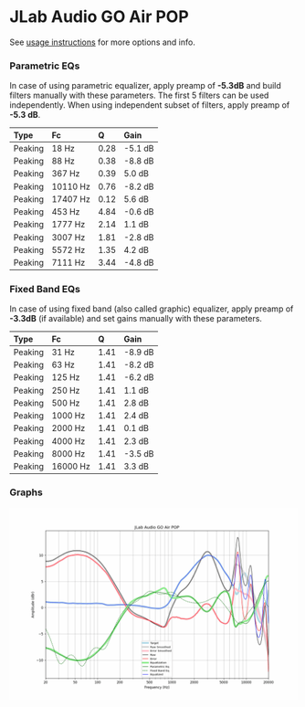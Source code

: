 # JLab Audio GO Air POP
See [usage instructions](https://github.com/jaakkopasanen/AutoEq#usage) for more options and info.

### Parametric EQs
In case of using parametric equalizer, apply preamp of **-5.3dB** and build filters manually
with these parameters. The first 5 filters can be used independently.
When using independent subset of filters, apply preamp of **-5.3 dB**.

| Type    | Fc       |    Q | Gain    |
|:--------|:---------|:-----|:--------|
| Peaking | 18 Hz    | 0.28 | -5.1 dB |
| Peaking | 88 Hz    | 0.38 | -8.8 dB |
| Peaking | 367 Hz   | 0.39 | 5.0 dB  |
| Peaking | 10110 Hz | 0.76 | -8.2 dB |
| Peaking | 17407 Hz | 0.12 | 5.6 dB  |
| Peaking | 453 Hz   | 4.84 | -0.6 dB |
| Peaking | 1777 Hz  | 2.14 | 1.1 dB  |
| Peaking | 3007 Hz  | 1.81 | -2.8 dB |
| Peaking | 5572 Hz  | 1.35 | 4.2 dB  |
| Peaking | 7111 Hz  | 3.44 | -4.8 dB |

### Fixed Band EQs
In case of using fixed band (also called graphic) equalizer, apply preamp of **-3.3dB**
(if available) and set gains manually with these parameters.

| Type    | Fc       |    Q | Gain    |
|:--------|:---------|:-----|:--------|
| Peaking | 31 Hz    | 1.41 | -8.9 dB |
| Peaking | 63 Hz    | 1.41 | -8.2 dB |
| Peaking | 125 Hz   | 1.41 | -6.2 dB |
| Peaking | 250 Hz   | 1.41 | 1.1 dB  |
| Peaking | 500 Hz   | 1.41 | 2.8 dB  |
| Peaking | 1000 Hz  | 1.41 | 2.4 dB  |
| Peaking | 2000 Hz  | 1.41 | 0.1 dB  |
| Peaking | 4000 Hz  | 1.41 | 2.3 dB  |
| Peaking | 8000 Hz  | 1.41 | -3.5 dB |
| Peaking | 16000 Hz | 1.41 | 3.3 dB  |

### Graphs
![](./JLab%20Audio%20GO%20Air%20POP.png)
